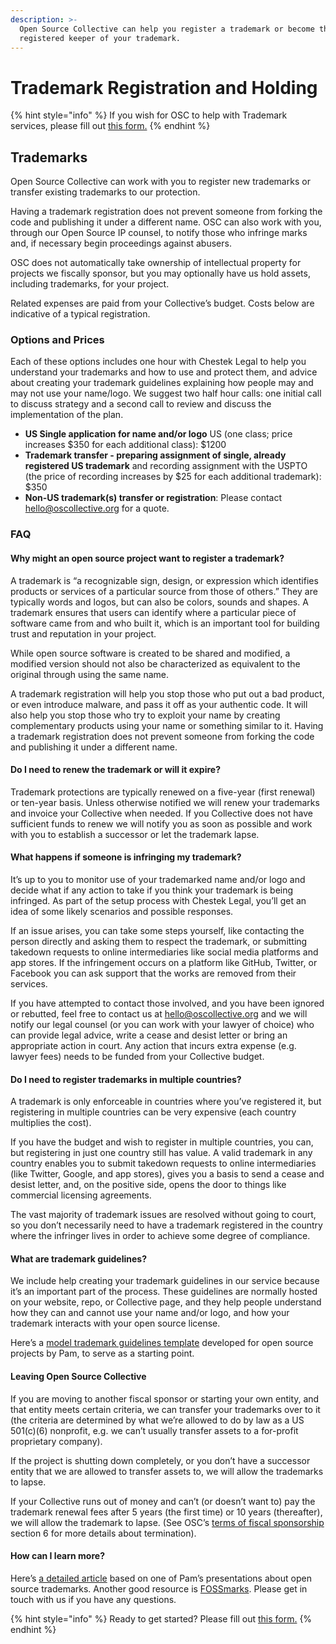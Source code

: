```yaml
---
description: >-
  Open Source Collective can help you register a trademark or become the
  registered keeper of your trademark.
---
```


# Trademark Registration and Holding

{% hint style="info" %}
If you wish for OSC to help with Trademark services, please fill out [this form.](https://forms.gle/UhGkAzAgxLRFvnMfA)
{% endhint %}

## Trademarks

Open Source Collective can work with you to register new trademarks or transfer existing trademarks to our protection.&#x20;

Having a trademark registration does not prevent someone from forking the code and publishing it under a different name. OSC can also work with you, through our Open Source IP counsel, to notify those who infringe marks and, if necessary begin proceedings against abusers.&#x20;

OSC does not automatically take ownership of intellectual property for projects we fiscally sponsor, but you may optionally have us hold assets, including trademarks, for your project.&#x20;

Related expenses are paid from your Collective’s budget. Costs below are indicative of a typical registration.

### Options and Prices&#x20;

Each of these options includes one hour with Chestek Legal to help you understand your trademarks and how to use and protect them, and advice about creating your trademark guidelines explaining how people may and may not use your name/logo. We suggest two half hour calls: one initial call to discuss strategy and a second call to review and discuss the implementation of the plan.

* **US Single application for name and/or logo** US (one class; price increases $350 for each additional class): $1200
* **Trademark transfer - preparing assignment of single, already registered US trademark** and recording assignment with the USPTO (the price of recording increases by $25 for each additional trademark): $350
* **Non-US trademark(s) transfer or registration**: Please contact [hello@oscollective.org](mailto:hello@oscollective.org) for a quote.&#x20;

### FAQ

#### Why might an open source project want to register a trademark?

A trademark is “a recognizable sign, design, or expression which identifies products or services of a particular source from those of others.” They are typically words and logos, but can also be colors, sounds and shapes. A trademark ensures that users can identify where a particular piece of software came from and who built it, which is an important tool for building trust and reputation in your project.&#x20;

While open source software is created to be shared and modified, a modified version should not also be characterized as equivalent to the original through using the same name.&#x20;

A trademark registration will help you stop those who put out a bad product, or even introduce malware, and pass it off as your authentic code. It will also help you stop those who try to exploit your name by creating complementary products using your name or something similar to it. Having a trademark registration does not prevent someone from forking the code and publishing it under a different name.

#### Do I need to renew the trademark or will it expire?

Trademark protections are typically renewed on a five-year (first renewal) or ten-year basis. Unless otherwise notified we will renew your trademarks and invoice your Collective when needed. If you Collective does not have sufficient funds to renew we will notify you as soon as possible and work with you to establish a successor or let the trademark lapse.&#x20;

#### What happens if someone is infringing my trademark?&#x20;

It’s up to you to monitor use of your trademarked name and/or logo and decide what if any action to take if you think your trademark is being infringed. As part of the setup process with Chestek Legal, you’ll get an idea of some likely scenarios and possible responses.&#x20;

If an issue arises, you can take some steps yourself, like contacting the person directly and asking them to respect the trademark, or submitting takedown requests to online intermediaries like social media platforms and app stores. If the infringement occurs on a platform like GitHub, Twitter, or Facebook you can ask support that the works are removed from their services.

If you have attempted to contact those involved, and you have been ignored or rebutted, feel free to contact us at [hello@oscollective.org](mailto:hello@oscollective.org) and we will notify our legal counsel (or you can work with your lawyer of choice) who can provide legal advice, write a cease and desist letter or bring an appropriate action in court. Any action that incurs extra expense (e.g. lawyer fees) needs to be funded from your Collective budget.

#### Do I need to register trademarks in multiple countries?&#x20;

A trademark is only enforceable in countries where you’ve registered it, but registering in multiple countries can be very expensive (each country multiplies the cost).&#x20;

If you have the budget and wish to register in multiple countries, you can, but registering in just one country still has value. A valid trademark in any country enables you to submit takedown requests to online intermediaries (like Twitter, Google, and app stores), gives you a basis to send a cease and desist letter, and, on the positive side, opens the door to things like commercial licensing agreements.&#x20;

The vast majority of trademark issues are resolved without going to court, so you don’t necessarily need to have a trademark registered in the country where the infringer lives in order to achieve some degree of compliance.

#### What are trademark guidelines?

We include help creating your trademark guidelines in our service because it’s an important part of the process. These guidelines are normally hosted on your website, repo, or Collective page, and they help people understand how they can and cannot use your name and/or logo, and how your trademark interacts with your open source license.&#x20;

Here’s a [model trademark guidelines template](http://modeltrademarkguidelines.org/index.php/Model\_Trademark\_Guidelines) developed for open source projects by Pam, to serve as a starting point.

#### Leaving Open Source Collective

If you are moving to another fiscal sponsor or starting your own entity, and that entity meets certain criteria, we can transfer your trademarks over to it (the criteria are determined by what we’re allowed to do by law as a US 501(c)(6) nonprofit, e.g. we can’t usually transfer assets to a for-profit proprietary company).

If the project is shutting down completely, or you don’t have a successor entity that we are allowed to transfer assets to, we will allow the trademarks to lapse.

If your Collective runs out of money and can’t (or doesn’t want to) pay the trademark renewal fees after 5 years (the first time) or 10 years (thereafter), we will allow the trademark to lapse. (See OSC’s [terms of fiscal sponsorship](https://docs.google.com/document/u/1/d/e/2PACX-1vQbiyK2Fe0jLdh4vb9BfHY4bJ1LCo4Qvy0jg9P29ZkiC8y\_vKJ\_1fNgIbV0p6UdvbcT8Ql1gVto8bf9/pub) section 6 for more details about termination).

#### How can I learn more?

Here’s [a detailed article](https://lwn.net/Articles/673677/) based on one of Pam’s presentations about open source trademarks. Another good resource is [FOSSmarks](https://fossmarks.org/). Please get in touch with us if you have any questions.

{% hint style="info" %}
Ready to get started? Please fill out [this form.](https://forms.gle/UhGkAzAgxLRFvnMfA)
{% endhint %}

